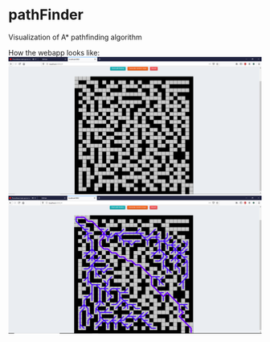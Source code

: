 # pathFinder
Visualization of A* pathfinding algorithm

How the webapp looks like:
![Maze init](https://raw.githubusercontent.com/nicofrlo/pathFinder/master/images/pathFindingMaze.PNG)
![Maze solved](https://raw.githubusercontent.com/nicofrlo/pathFinder/master/images/pathFound.PNG)
